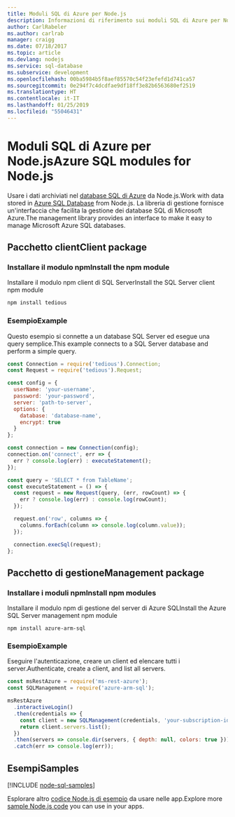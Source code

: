 ```yaml
---
title: Moduli SQL di Azure per Node.js
description: Informazioni di riferimento sui moduli SQL di Azure per Node.js
author: CarlRabeler
ms.author: carlrab
manager: craigg
ms.date: 07/18/2017
ms.topic: article
ms.devlang: nodejs
ms.service: sql-database
ms.subservice: development
ms.openlocfilehash: 00ba5984b5f8aef85570c54f23efefd1d741ca57
ms.sourcegitcommit: 0e294f7c4dcdfae9df18ff3e82b6563680ef2519
ms.translationtype: HT
ms.contentlocale: it-IT
ms.lasthandoff: 01/25/2019
ms.locfileid: "55046431"
---
```

# <a name="azure-sql-modules-for-nodejs"></a><span data-ttu-id="ca1d1-103">Moduli SQL di Azure per Node.js</span><span class="sxs-lookup"><span data-stu-id="ca1d1-103">Azure SQL modules for Node.js</span></span>

<span data-ttu-id="ca1d1-104">Usare i dati archiviati nel [database SQL di Azure](https://docs.microsoft.com/azure/sql-database/sql-database-technical-overview) da Node.js.</span><span class="sxs-lookup"><span data-stu-id="ca1d1-104">Work with data stored in [Azure SQL Database](https://docs.microsoft.com/azure/sql-database/sql-database-technical-overview) from Node.js.</span></span>
<span data-ttu-id="ca1d1-105">La libreria di gestione fornisce un'interfaccia che facilita la gestione dei database SQL di Microsoft Azure.</span><span class="sxs-lookup"><span data-stu-id="ca1d1-105">The management library provides an interface to make it easy to manage Microsoft Azure SQL databases.</span></span>

## <a name="client-package"></a><span data-ttu-id="ca1d1-106">Pacchetto client</span><span class="sxs-lookup"><span data-stu-id="ca1d1-106">Client package</span></span>

### <a name="install-the-npm-module"></a><span data-ttu-id="ca1d1-107">Installare il modulo npm</span><span class="sxs-lookup"><span data-stu-id="ca1d1-107">Install the npm module</span></span>

<span data-ttu-id="ca1d1-108">Installare il modulo npm client di SQL Server</span><span class="sxs-lookup"><span data-stu-id="ca1d1-108">Install the SQL Server client npm module</span></span>

```bash
npm install tedious
```

### <a name="example"></a><span data-ttu-id="ca1d1-109">Esempio</span><span class="sxs-lookup"><span data-stu-id="ca1d1-109">Example</span></span>

<span data-ttu-id="ca1d1-110">Questo esempio si connette a un database SQL Server ed esegue una query semplice.</span><span class="sxs-lookup"><span data-stu-id="ca1d1-110">This example connects to a SQL Server database and perform a simple query.</span></span>

```javascript
const Connection = require('tedious').Connection;
const Request = require('tedious').Request;

const config = {
  userName: 'your-username',
  password: 'your-password',
  server: 'path-to-server',
  options: {
    database: 'database-name',
    encrypt: true
  }
};

const connection = new Connection(config);
connection.on('connect', err => {
  err ? console.log(err) : executeStatement();
});

const query = 'SELECT * from TableName';
const executeStatement = () => {
  const request = new Request(query, (err, rowCount) => {
    err ? console.log(err) : console.log(rowCount);
  });

  request.on('row', columns => {
    columns.forEach(column => console.log(column.value));
  });

  connection.execSql(request);
};
```

## <a name="management-package"></a><span data-ttu-id="ca1d1-111">Pacchetto di gestione</span><span class="sxs-lookup"><span data-stu-id="ca1d1-111">Management package</span></span>

### <a name="install-npm-modules"></a><span data-ttu-id="ca1d1-112">Installare i moduli npm</span><span class="sxs-lookup"><span data-stu-id="ca1d1-112">Install npm modules</span></span>

<span data-ttu-id="ca1d1-113">Installare il modulo npm di gestione del server di Azure SQL</span><span class="sxs-lookup"><span data-stu-id="ca1d1-113">Install the Azure SQL Server management npm module</span></span>

```
npm install azure-arm-sql
```   

### <a name="example"></a><span data-ttu-id="ca1d1-114">Esempio</span><span class="sxs-lookup"><span data-stu-id="ca1d1-114">Example</span></span>

<span data-ttu-id="ca1d1-115">Eseguire l'autenticazione, creare un client ed elencare tutti i server.</span><span class="sxs-lookup"><span data-stu-id="ca1d1-115">Authenticate, create a client, and list all servers.</span></span>

```javascript
const msRestAzure = require('ms-rest-azure');
const SQLManagement = require('azure-arm-sql');

msRestAzure
  .interactiveLogin()
  .then(credentials => {
    const client = new SQLManagement(credentials, 'your-subscription-id');
    return client.servers.list();
  })
  .then(servers => console.dir(servers, { depth: null, colors: true }))
  .catch(err => console.log(err));
```

## <a name="samples"></a><span data-ttu-id="ca1d1-116">Esempi</span><span class="sxs-lookup"><span data-stu-id="ca1d1-116">Samples</span></span>

[!INCLUDE [node-sql-samples](../docs-ref-conceptual/includes/sql-samples.md)]

<span data-ttu-id="ca1d1-117">Esplorare altro [codice Node.js di esempio](https://azure.microsoft.com/resources/samples/?platform=nodejs) da usare nelle app.</span><span class="sxs-lookup"><span data-stu-id="ca1d1-117">Explore more [sample Node.js code](https://azure.microsoft.com/resources/samples/?platform=nodejs) you can use in your apps.</span></span>
